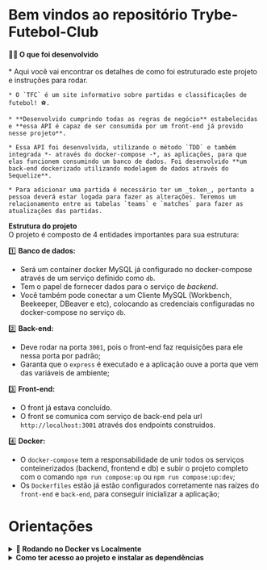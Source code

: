# Bem vindos ao repositório Trybe-Futebol-Club


<strong>👨‍💻 O que foi desenvolvido</strong><br />    
    * Aqui você vai encontrar os detalhes de como foi estruturado este projeto e instruções para rodar.
    
    * O `TFC` é um site informativo sobre partidas e classificações de futebol! ⚽️.
    
    * **Desenvolvido cumprindo todas as regras de negócio** estabelecidas e **essa API é capaz de ser consumida por um front-end já provido nesse projeto**.
    
    * Essa API foi desenvolvida, utilizando o método `TDD` e também integrada *- através do docker-compose -*, as aplicações, para que elas funcionem consumindo um banco de dados. Foi desenvolvido **um back-end dockerizado utilizando modelagem de dados através do Sequelize**.
    
    * Para adicionar uma partida é necessário ter um _token_, portanto a pessoa deverá estar logada para fazer as alterações. Teremos um relacionamento entre as tabelas `teams` e `matches` para fazer as atualizações das partidas.

<strong> Estrutura do projeto</strong><br />
O projeto é composto de 4 entidades importantes para sua estrutura:

1️⃣ **Banco de dados:**
  - Será um container docker MySQL já configurado no docker-compose através de um serviço definido como `db`.
  - Tem o papel de fornecer dados para o serviço de _backend_.  
  - Você também pode conectar a um Cliente MySQL (Workbench, Beekeeper, DBeaver e etc), colocando as credenciais configuradas no docker-compose no serviço `db`.

2️⃣ **Back-end:** 
 - Deve rodar na porta `3001`, pois o front-end faz requisições para ele nessa porta por padrão;
 - Garanta que o `express` é executado e a aplicação ouve a porta que vem das variáveis de ambiente;


3️⃣ **Front-end:**
  - O front já estava concluído.
  - O front se comunica com serviço de back-end pela url `http://localhost:3001` através dos endpoints construidos. 

4️⃣ **Docker:**
  - O `docker-compose` tem a responsabilidade de unir todos os serviços conteinerizados (backend, frontend e db) e subir o projeto completo com o comando `npm run compose:up` ou `npm run compose:up:dev`;
  - Os `Dockerfiles` estão já estão configurados corretamente nas raízes do `front-end` e `back-end`, para conseguir inicializar a aplicação;


# Orientações

<details>
  <summary><strong>🐋 Rodando no Docker vs Localmente</strong></summary><br />
  
  ## Com Docker

  > Rode o serviço `node` com o comando `docker-compose up -d`.
  - Esse serviço irá inicializar um container chamado `trybers_and_dragons`.
  - A partir daqui você pode rodar o container `trybers_and_dragons` via CLI ou abri-lo no VS Code.

  > Use o comando `docker exec -it trybers_and_dragons bash`.
  - Ele te dará acesso ao terminal interativo do container criado pelo compose, que está rodando em segundo plano.

  > Instale as dependências [**Caso existam**] com `npm install`
  
  ⚠ Atenção ⚠ Caso opte por utilizar o Docker, **TODOS** os comandos disponíveis no `package.json` (npm start, npm test, npm run dev, ...) devem ser executados **DENTRO** do container, ou seja, no terminal que aparece após a execução do comando `docker exec` citado acima. 

---
  
  ## Sem Docker
  
  > Instale as dependências [**Caso existam**] com `npm install`

  ✨ **Dica:** Para rodar o projeto desta forma, obrigatoriamente você deve ter o `node` instalado em seu computador. 

  <br/>
</details>

<details>
<summary><strong>Como ter acesso ao projeto e instalar as dependências</strong></summary><br />

    1. Entre na pasta do repositório que você acabou de clonar ou fazer o download do arquivo zip:
    * `cd pasta-do-repositório`

    2. Instale as dependências:
    *`npm install`

    3. Suba os imagens do servidor node e do banco de do docker-compose com o comando:
    *`docker-compose up -d`
    
</details>
